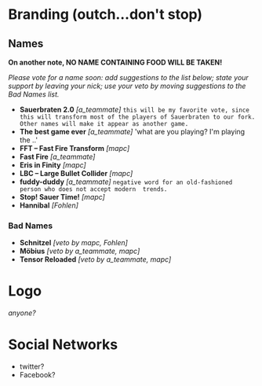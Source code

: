 # Branding (outch…don't stop)

## Names

**On another note, NO NAME CONTAINING FOOD WILL BE TAKEN!**

_Please vote for a name soon: add suggestions to the list below; state your support by leaving your nick; use your veto by moving suggestions to the *Bad Names* list._

* **Sauerbraten 2.0**             _[a_teammate]_ `this will be my favorite vote, since this will transform most of the players of Sauerbraten to our fork. Other names will make it appear as another game.`
* **The best game ever**             _[a_teammate]_ 'what are you playing? I'm playing the ..'
* **FFT – Fast Fire Transform** _[mapc]_
* **Fast Fire**             _[a_teammate]_
* **Eris in Finity**           _[mapc]_
* **LBC – Large Bullet Collider** _[mapc]_
* **fuddy-duddy**             _[a_teammate]_ `negative word for an old-fashioned person who does not accept modern  trends.`
* **Stop! Sauer Time!**        _[mapc]_
* **Hannibal**                 _[Fohlen]_

### Bad Names

* **Schnitzel** _[veto by mapc, Fohlen]_
* **Möbius** _[veto by a_teammate, mapc]_
* **Tensor Reloaded** _[veto by a_teammate, mapc]_

# Logo

_anyone?_

# Social Networks

* twitter?
* Facebook?